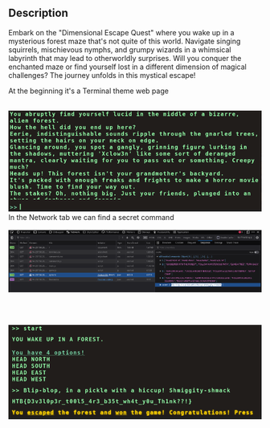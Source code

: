 ## **Description**
Embark on the "Dimensional Escape Quest" where you wake up in a mysterious forest maze that's not quite of this world. Navigate singing squirrels, mischievous nymphs, and grumpy wizards in a whimsical labyrinth that may lead to otherworldly surprises. Will you conquer the enchanted maze or find yourself lost in a different dimension of magical challenges? The journey unfolds in this mystical escape!

At the beginning it's a Terminal theme web page
<br></br>

<img src="https://github.com/Yazan03/CTF-Writeups2024/blob/main/HTB_cyber_apocalypse/WEB/images/1.PNG">
In the Network tab we can find a secret command
<br></br>

<img src="https://github.com/Yazan03/CTF-Writeups2024/blob/main/HTB_cyber_apocalypse/WEB/images/2.PNG">

<br></br>

<img src="https://github.com/Yazan03/CTF-Writeups2024/blob/main/HTB_cyber_apocalypse/WEB/images/3.PNG">
